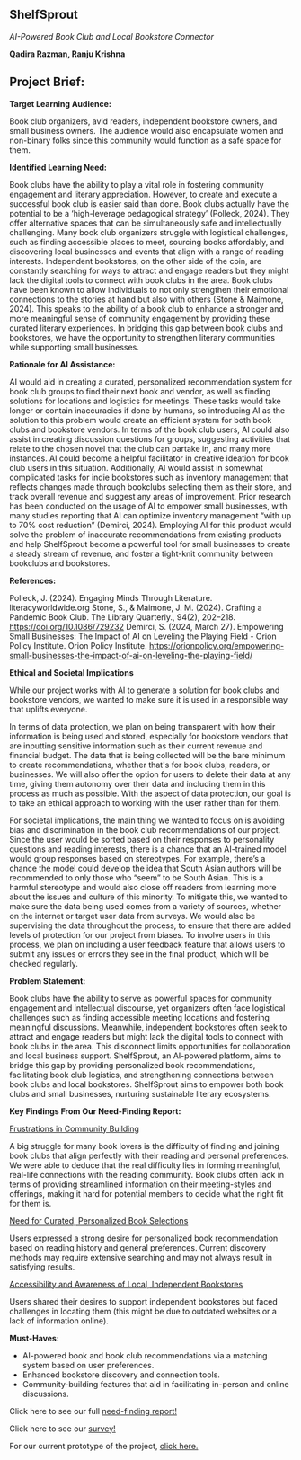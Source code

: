 ## ShelfSprout
*AI-Powered Book Club and Local Bookstore Connector*

**Qadira Razman, Ranju Krishna**

## Project Brief:  

**Target Learning Audience:** 

  Book club organizers, avid readers, independent bookstore owners, and small business owners. The audience would also encapsulate women and non-binary folks since this community would function as a safe space for them. 

**Identified Learning Need:**

  Book clubs have the ability to play a vital role in fostering community engagement and literary appreciation. However, to create and execute a successful book club is easier said than done. Book clubs actually have the potential to be a ‘high-leverage pedagogical strategy’ (Polleck, 2024). They offer alternative spaces that can be simultaneously safe and intellectually challenging. Many book club organizers struggle with logistical challenges, such as finding accessible places to meet, sourcing books affordably, and discovering local businesses and events that align with a range of reading interests. Independent bookstores, on the other side of the coin, are constantly searching for  ways to attract and engage readers but they might lack the digital tools to connect with book clubs in the area. Book clubs have been known to allow individuals to not only strengthen their emotional connections to the stories at hand but also with others (Stone & Maimone, 2024). This speaks to the ability of a book club to enhance a stronger and more meaningful sense of community engagement by providing these curated literary experiences. In bridging this gap between book clubs and bookstores, we have the opportunity to strengthen literary communities while supporting small businesses. 

**Rationale for AI Assistance:**

  AI would aid in creating a curated, personalized recommendation system for book club groups to find their next book and vendor, as well as finding solutions for locations and logistics for meetings. These tasks would take longer or contain inaccuracies if done by humans, so introducing AI as the solution to this problem would create an efficient system for both book clubs and bookstore vendors. In terms of the book club users, AI could also assist in creating discussion questions for groups, suggesting activities that relate to the chosen novel that the club can partake in, and many more instances. AI could become a helpful facilitator in creative ideation for book club users in this situation. Additionally, AI would assist in somewhat complicated tasks for indie bookstores such as inventory management that reflects changes made through bookclubs selecting them as their store, and track overall revenue and suggest any areas of improvement. Prior research has been conducted on the usage of AI to empower small businesses, with many studies reporting that AI can optimize inventory management “with up to 70% cost reduction” (Demirci, 2024). Employing AI for this product would solve the problem of inaccurate recommendations from existing products and help ShelfSprout become a powerful tool for small businesses to create a steady stream of revenue, and foster a tight-knit community between bookclubs and bookstores.

**References:**

Polleck, J. (2024). Engaging Minds Through Literature. literacyworldwide.org 
Stone, S., & Maimone, J. M. (2024). Crafting a Pandemic Book Club. The Library Quarterly., 94(2), 202–218. https://doi.org/10.1086/729232
Demirci, S. (2024, March 27). Empowering Small Businesses: The Impact of AI on Leveling the Playing Field - Orion Policy Institute. Orion Policy Institute. https://orionpolicy.org/empowering-small-businesses-the-impact-of-ai-on-leveling-the-playing-field/

**Ethical and Societal Implications**

  While our project works with AI to generate a solution for book clubs and bookstore vendors, we wanted to make sure it is used in a responsible way that uplifts everyone. 

  In terms of data protection, we plan on being transparent with how their information is being used and stored, especially for bookstore vendors that are inputting sensitive information such as their current revenue and financial budget. The data that is being collected will be the bare minimum to create recommendations, whether that's for book clubs, readers, or businesses. We will also offer the option for users to delete their data at any time, giving them autonomy over their data and including them in this process as much as possible. With the aspect of data protection, our goal is to take an ethical approach to working with the user rather than for them. 

  For societal implications, the main thing we wanted to focus on is avoiding bias and discrimination in the book club recommendations of our project. Since the user would be sorted based on their responses to personality questions and reading interests, there is a chance that an AI-trained model would group responses based on stereotypes. For example, there’s a chance the model could develop the idea that South Asian authors will be recommended to only those who “seem” to be South Asian. This is a harmful stereotype and would also close off readers from learning more about the issues and culture of this minority. To mitigate this, we wanted to make sure the data being used comes from a variety of sources, whether on the internet or target user data from surveys. We would also be supervising the data throughout the process, to ensure that there are added levels of protection for our project from biases. To involve users in this process, we plan on including a user feedback feature that allows users to submit any issues or errors they see in the final product, which will be checked regularly. 

**Problem Statement:**

  Book clubs have the ability to serve as powerful spaces for community engagement and intellectual discourse, yet organizers often face logistical challenges such as finding accessible meeting locations and fostering meaningful discussions. Meanwhile, independent bookstores often seek to attract and engage readers but might lack the digital tools to connect with book clubs in the area. This disconnect limits opportunities for collaboration and local business support. ShelfSprout, an AI-powered platform, aims to bridge this gap by providing personalized book recommendations, facilitating book club logistics, and strengthening connections between book clubs and local bookstores. ShelfSprout aims to empower both book clubs and small businesses, nurturing sustainable literary ecosystems.

**Key Findings From Our Need-Finding Report:**

<ins>Frustrations in Community Building</ins> 

  A big struggle for many book lovers is the difficulty of finding and joining book clubs that align perfectly with their reading and personal preferences. We were able to deduce that the real difficulty lies in forming meaningful, real-life connections with the reading community. Book clubs often lack in terms of providing streamlined information on their meeting-styles and offerings, making it hard for potential members to decide what the right fit for them is. 

<ins>Need for Curated, Personalized Book Selections</ins>

  Users expressed a strong desire for personalized book recommendation based on reading history and general preferences. Current discovery methods may require extensive searching and may not always result in satisfying results. 

<ins>Accessibility and Awareness of Local,  Independent Bookstores</ins>

  Users shared their desires to support independent bookstores but faced challenges in locating them (this might be due to outdated websites or a lack of information online).

**Must-Haves:**

* AI-powered book and book club recommendations via a matching system based on user preferences. 
* Enhanced bookstore discovery and connection tools. 
* Community-building features that aid in facilitating in-person and online discussions. 

Click here to see our full [need-finding report!]([url](https://docs.google.com/document/d/1ekp-3hSvcXqqJtB-s29e0AUSd-PTUfNQcb_I2IyH2tE/edit?usp=sharing))

Click here to see our [survey!]([url](https://docs.google.com/forms/d/e/1FAIpQLSdzMug8NxGh4CLsaLgmvRQYdfjFQ-pFGesh2PqW13hXZrHZfw/viewform?usp=dialog))

For our current prototype of the project, [click here.]([url](https://replit.com/join/gwpochxdjo-qr2050)) 


